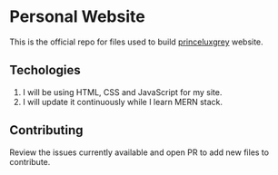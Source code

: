 # Personal Website 
This is the official repo for files used to build [princeluxgrey](princeluxgrey.github.io) website.

## Techologies
1. I will be using HTML, CSS and JavaScript for my site.
2. I will update it continuously while I learn MERN stack.

## Contributing
Review the issues currently available and open PR to add new files to contribute.